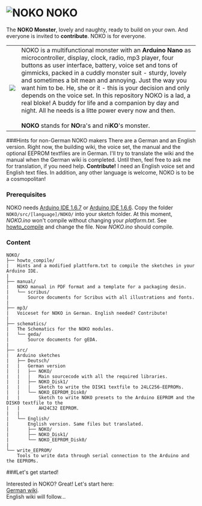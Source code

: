 # ![NOKO](http://www.nikolairadke.de/NOKO/noko_klein.png) NOKO

The **NOKO Monster**, lovely and naughty, ready to build on your own. And everyone is invited to **contribute**. NOKO is for everyone. 

<table border="0">
  <tr>
    <td><img src="http://www.nikolairadke.de/NOKO/noko_nr2.png" /></td>
    <td>
    NOKO is a multifunctional monster with an <b>Arduino Nano</b> as microcontroller, display, clock, radio, mp3 player,           four buttons as user interface, battery, voice set and  tons of gimmicks, packed in a cuddly monster suit - sturdy,
    lovely and sometimes a bit mean and annoying. Just the way you want him to be. He, she or it - this is your decision     and only depends on the voice set. In this repository NOKO is a lad, a real bloke! A buddy for life and a companion      by day and night. All he needs is a litte power every now and then.<br />
    <br>
    <b>NOKO</b> stands for <b>NO</b>ra's and ni<b>KO</b>'s monster.
    </td> 
  </tr>
</table>

###Hints for non-German NOKO makers
There are a German and an English version. Right now, the building wiki, the voice set, the manual and the optional EEPROM textfiles are in German. I'll try to translate the wiki and the manual when the German wiki is completed. Until then, feel free to ask me for translation, if you need help.  **Contribute!** I need an English voice set and English text files. In addition, any other language is welcome, NOKO is to be a cosmopolitan!

### Prerequisites
NOKO needs [Arduino IDE 1.6.7](https://www.arduino.cc/en/Main/Software) or [Arduino IDE 1.6.6](https://www.arduino.cc/en/Main/OldSoftwareReleases#previous). Copy the folder `NOKO/src/[language]/NOKO/` into your sketch folder. At this moment, *NOKO.ino* won't compile without changing your *platform.txt*. See [howto_compile](https://github.com/NikolaiRadke/NOKO/tree/master/howto_compile) and change the file. Now *NOKO.ino* should compile.

### Content

```
NOKO/
├── howto_compile/
|   Hints and a modified plattform.txt to compile the sketches in your Arduino IDE.
|
├── manual/
|   NOKO manual in PDF format and a template for a packaging desin.
|   └── scribus/
|       Source documents for Scribus with all illustrations and fonts.
|
├── mp3/
|   Voiceset for NOKO in German. English needed? Contribute!
|          
├── schematics/
|   The Schematics for the NOKO modules.
|   └── geda/
|       Source documents for gEDA.
|
├── src/
|   Arduino sketches
|   ├── Deutsch/
|   |   German version
|   |   ├── NOKO/
|   |   |   Main sourcecode with all the required libraries.
|   |   ├── NOKO_Disk1/
|   |   |   Sketch to write the DISK1 textfile to 24LC256-EEPROMs.
|   |   └── NOKO_EEPROM_Disk0/
|   |       Sketch to write NOKO presets to the Arduino EEPROM and the DISK0 textfile to the
|   |       AH24C32 EEPROM.
|   |
|   └── English/
|       English version. Same files but translated. 
|       ├── NOKO/
|       ├── NOKO_Disk1/
|       └── NOKO_EEPROM_Disk0/
|      
└── write_EEPROM/
    Tools to write data through serial connection to the Arduino and the EEPROMs. 
```
###Let's get started!

Interested in NOKO? Great! Let's start here:  
[German wiki](https://github.com/NikolaiRadke/NOKO/wiki).  
English wiki will follow...
